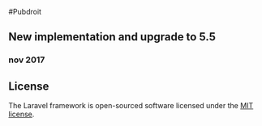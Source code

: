 #Pubdroit
## New implementation and upgrade to 5.5
### nov 2017

## License

The Laravel framework is open-sourced software licensed under the [MIT license](http://opensource.org/licenses/MIT).
